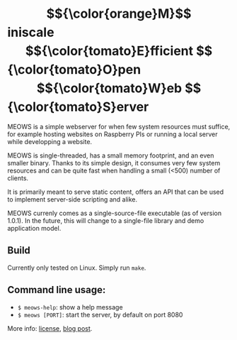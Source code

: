 $${\color{orange}M}$$iniscale $${\color{tomato}E}fficient $${\color{tomato}O}pen $${\color{tomato}W}eb $${\color{tomato}S}erver
===

MEOWS is a simple webserver for when few system resources must suffice, for example hosting websites on Raspberry PIs or running a local server while developping a website.

MEOWS is single-threaded, has a small memory footprint, and an even smaller binary.
Thanks to its simple design, it consumes very few system resources and can be quite fast when handling a small (<500) number of clients.

It is primarily meant to serve static content, offers an API that can be used to implement server-side scripting and alike.

MEOWS currenly comes as a single-source-file executable (as of version 1.0.1). In the future, this will change to a single-file library and demo application model.

## Build
Currently only tested on Linux. Simply run `make`.

## Command line usage:
- `$ meows-help`: show a help message
- `$ meows [PORT]`: start the server, by default on port 8080

More info: [license](LICENSE), [blog post](https://raulcotar.github.io/posts/meows).
